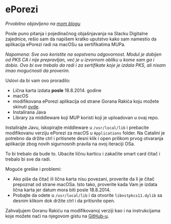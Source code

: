 # ePorezi

_Prvobitno objavljeno na [mom blogu](https://nikola.milojevic.me/blog/eporezi-macos-mup/)_

Posle puno pitanja i pojedinačnog objašnjavanja na Slacku Digitalne zajednice, rešio sam da napišem kratko uputstvo kako sam namestio da aplikacija ePorezi radi na macOSu sa sertifikatima MUPa.

_Napomena: Sve ovo koristite na sopstvenu odgovornost. Modul je dobijen od PKS CA i nije prepravljan, već je u izvornom obliku u kome sam ga i dobio. Ovo bi sve trebalo da radi i za sertifikate koje je izdala PKS, ali nisam imao mogućnosti da proverim._

Uslovi da bi vam ovo proradilo:

- Lična karta izdata **posle** 18.8.2014. godine
- macOS
- modifikovana ePorezi aplikacija od strane Gorana Rakića koju možete skinuti [ovde](http://goranrakic.com/tmp/ePorezi_1.1_mac.zip).
- Instalirana Java
- Library za middleware koji MUP koristi koji je uploadovan u ovaj repo.

Instalirajte Javu, iskopirajte middleware u `/usr/local/lib` i prebacite modifikovanu verziju ePorezi za macOS u `Applications` folder. Na Catalini je potrebno da držite ctrl i pritisnete desni klik i open prilikom prvog otvaranja aplikacije zbog novih sigurnosnih pravila na ovoj iteraciji OSa.

To bi trebalo da bude to. Ubacite ličnu karticu i zakačite smart card čitač i trebalo bi sve da radi.

Moguće greške i problemi:

- Ako piše da čitač ili lična karta nisu povezani, proverite da li je čitač prepoznat od strane macOSa. Isto tako, proverite kada Vam je izdata lična karta jer datum mora biti posle 18.8.2014.
- Probajte da odete u `/usr/local/lib` i da otvorite `libnstpkcs11.dylib` sa desnim klikom dok držite ctrl i da pritisnite open.

Zahvaljujem Goranu Rakiću na modifikovanoj verziji kao i na instrukcijama koje možete naći na njegovom gistu na [GitHub-u](https://gist.github.com/grakic/9a850411c3b9294ff0c226e4f914be35).
